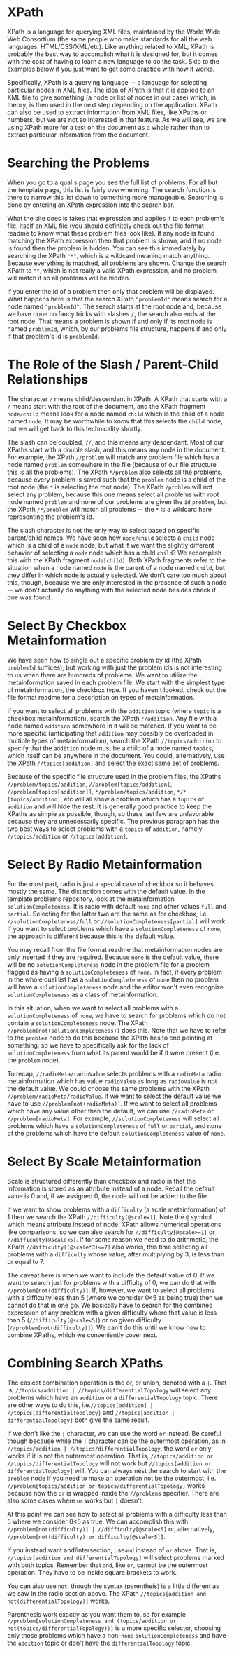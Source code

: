 # XPath

XPath is a language for querying XML files, maintained by the World Wide Web Consortium (the same people who make standards for all the web languages, HTML/CSS/XML/etc). Like anything related to XML, XPath is probably the best way to accomplish what it is designed for, but it comes with the cost of having to learn a new language to do the task. Skip to the examples below if you just want to get some practice with how it works.

Specifically, XPath is a querying language -- a language for selecting particular nodes in XML files. The idea of XPath is that it is applied to an XML file to give something (a node or list of nodes in our case) which, in theory, is then used in the next step depending on the application. XPath can also be used to extract information from XML files, like XPaths or numbers, but we are not so interested in that feature. As we will see, we are using XPath more for a test on the document as a whole rather than to extract particular information from the document.

# Searching the Problems

When you go to a qual's page you see the full list of problems. For all but the template page, this list is fairly overwhelming. The search function is there to narrow this list down to something more manageable. Searching is done by entering an XPath expression into the search bar.

What the site does is takes that expression and applies it to each problem's file, itself an XML file (you should definitely check out the file format readme to know what these problem files look like). If any node is found matching the XPath expression then that problem is shown, and if no node is found then the problem is hidden. You can see this immediately by searching the XPath `"*"`, which is a wildcard meaning match anything. Because everything is matched, all problems are shown. Change the search XPath to `""`, which is not really a valid XPath expression, and no problem will match it so all problems will be hidden.

If you enter the id of a problem then only that problem will be displayed. What happens here is that the search XPath `"problemId"` means search for a node named `"problemId"`. The search starts at the root node and, because we have done no fancy tricks with slashes `/`, the search also ends at the root node. That means a problem is shown if and only if its root node is named `problemId`, which, by our problems file structure, happens if and only if that problem's id is `problemId`.

# The Role of the Slash / Parent-Child Relationships

The character `/` means child/descendant in XPath. A XPath that starts with a `/` means start with the root of the document, and the XPath fragment `node/child` means look for a node named `child` which is the child of a node named `node`. It may be worthwhile to know that this selects the `child` node, but we will get back to this technicality shortly.

The slash can be doubled, `//`, and this means any descendant. Most of our XPaths start with a double slash, and this means any node in the document. For example, the XPath `//problem` will match any problem file which has a node named `problem` somewhere in the file (because of our file structure this is all the problems). The XPath `*/problem` also selects all the problems, because every problem is saved such that the `problem` node is a child of the root node (the `*` is selecting the root node). The XPath `/problem` will not select any problem, because this one means select all problems with root node named `problem` and none of our problems are given the `id` `problem`, but the XPath `/*/problem` will match all problems -- the `*` is a wildcard here representing the problem's id.

The slash character is not the only way to select based on specific parent/child names. We have seen how `node/child` selects a `child` node which is a child of a `node` node, but what if we want the slightly different behavior of selecting a `node` node which has a child `child`? We accomplish this with the XPath fragment `node[child]`. Both XPath fragments refer to the situation when a node named `node` is the parent of a node named `child`, but they differ in which node is actually selected. We don't care too much about this, though, because we are only interested in the presence of such a node -- we don't actually do anything with the selected node besides check if one was found.

# Select By Checkbox Metainformation

We have seen how to single out a specific problem by id (the XPath `problemId` suffices), but working with just the problem ids is not interesting to us when there are hundreds of problems. We want to utilize the metainformation saved in each problem file. We start with the simplest type of metainformation, the checkbox type. If you haven't looked, check out the file format readme for a description on types of metainformation.

If you want to select all problems with the `addition` topic (where `topic` is a checkbox metainformation), search the XPath `//addition`. Any file with a node named `addition` somewhere in it will be matched. If you want to be more specific (anticipating that `addition` may possibly be overloaded in multiple types of metainformation), search the XPath `//topics/addition` to specify that the `addition` node must be a child of a node named `topics`, which itself can be anywhere in the document. You could, alternatively, use the XPath `//topics[addition]` and select the exact same set of problems.

Because of the specific file structure used in the problem files, the XPaths `//problem/topics/addition`, `//problem[topics/addition]`, `//problem[topics[addition]]`, `*/problem/topics/addition`, `*/*[topics/addition]`, etc will all show a problem which has a `topics` of `addition` and will hide the rest. It is generally good practice to keep the XPaths as simple as possible, though, so these last few are unfavorable because they are unnecessarily specific. The previous paragraph has the two best ways to select problems with a `topics` of `addition`, namely `//topics/addition` or `//topics[addition]`.

# Select By Radio Metainformation

For the most part, radio is just a special case of checkbox so it behaves mostly the same. The distinction comes with the default value. In the template problems repository, look at the metainformation `solutionCompleteness`. It is radio with default `none` and other values `full` and `partial`. Selecting for the latter two are the same as for checkbox, i.e. `//solutionCompleteness/full` or `//solutionCompleteness[partial]` will work. If you want to select problems which have a `solutionCompleteness` of `none`, the approach is different because this is the default value.

You may recall from the file format readme that metainformation nodes are only inserted if they are required. Because `none` is the default value, there will be no `solutionCompleteness` node in the problem file for a problem flagged as having a `solutionCompleteness` of `none`. In fact, if every problem in the whole qual list has a `solutionCompleteness` of `none` then no problem will have a `solutionCompleteness` node and the editor won't even recognize `solutionCompleteness` as a class of metainformation.

In this situation, when we want to select all problems with a `solutionCompleteness` of `none`, we have to search for problems which do not contain a `solutionCompleteness` node. The XPath `//problem[not(solutionCompleteness)]` does this. Note that we have to refer to the `problem` node to do this because the XPath has to end pointing at something, so we have to specifically ask for the lack of `solutionCompleteness` from what its parent would be if it were present (i.e. the `problem` node).

To recap, `//radioMeta/radioValue` selects problems with a `radioMeta` radio metainformation which has value `radioValue` as long as `radioValue` is not the default value. We could choose the same problems with the XPath `//problem/radioMeta/radioValue`. If we want to select the default value we have to use `//problem[not(radioMeta)]`. If we want to select all problems which have any value other than the default, we can use `//radioMeta` or `//problem[radioMeta]`. For example, `//solutionCompleteness` will select all problems which have a `solutionCompleteness` of `full` or `partial`, and none of the problems which have the default `solutionCompleteness` value of `none`.

# Select By Scale Metainformation

Scale is structured differently than checkbox and radio in that the information is stored as an attribute instead of a node. Recall the default value is 0 and, if we assigned 0, the node will not be added to the file.

If we want to show problems with a `difficulty` (a scale metainformation) of 1 then we search the XPath `//difficulty[@scale=1]`. Note the `@` symbol which means attribute instead of node. XPath allows numerical operations like comparisons, so we can also search for `//difficulty[@scale>=1]` or `//difficulty[@scale<5]`. If for some reason we need to do arithmetic, the XPath `//difficulty[(@scale*3)<=7]` also works, this time selecting all problems with a `difficulty` whose value, after multiplying by 3, is less than or equal to 7.

The caveat here is when we want to include the default value of 0. If we want to search just for problems with a diffiulty of 0, we can do that with `//problem[not(difficulty)]`. If, however, we want to select all problems with a difficulty less than 5 (where we consider 0<5 as being true) then we cannot do that in one go. We basically have to search for the combined expression of any problem with a given difficulty where that value is less than 5 (`//difficulty[@scale<5]`) or no given difficulty (`//problem[not(difficulty)]`). We can't do this until we know how to combine XPaths, which we conveniently cover next.

# Combining Search XPaths

The easiest combination operation is the or, or union, denoted with a `|`. That is, `//topics/addition | //topics/differentialTopology` will select any problems which have an `addition` or a `differentialTopology` topic. There are other ways to do this, i.e.`//topics[addition] | //topics[differentialTopology]` and `//topics[addition | differentialTopology]` both give the same result.

If we don't like the `|` character, we can use the word `or` instead. Be careful though because while the `|` character can be the outermost operation, as in `//topics/addition | //topics/differentialTopology`, the word `or` only works if it is not the outermost operation. That is, `//topics/addition or //topics/differentialTopology` will not work but `//topics[addition or differentialTopology]` will. You can always nest the search to start with the `problem` node if you need to make an operation not be the outermost, i.e. `//problem[topics/addition or topics/differentialTopology]` works because now the `or` is wrapped inside the `//problems` specifier. There are also some cases where `or` works but `|` doesn't.

At this point we can see how to select all problems with a difficulty less than 5 where we consider 0<5 as true. We can accomplish this with `//problem[not(difficulty)] | //difficulty[@scale<5]` or, alternatively, `//problem[not(difficulty) or difficulty[@scale<5]]`.

If you instead want and/intersection, use`and` instead of `or` above. That is, `//topics[addition and differentialTopology]` will select problems marked with both topics. Remember that `and`, like `or`, cannot be the outermost operation. They have to be inside square brackets to work.

You can also use `not`, though the syntax (parentheis) is a little different as we saw in the radio section above. The XPath `//topics[addition and not(differentialTopology)]` works.

Parenthesis work exactly as you want them to, so for example `//problem[solutionCompleteness and (topics/addition or not(topics/differentialTopology))]` is a more specific selector, choosing only those problems which have a non-`none` `solutionCompleteness` and have the `addition` topic or don't have the `differentialTopology` topic.